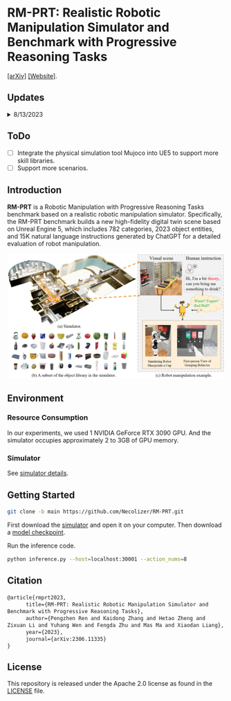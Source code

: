 # RM-PRT: Realistic Robotic Manipulation Simulator and Benchmark with Progressive Reasoning Tasks
[[arXiv]](https://arxiv.org/abs/2306.11335) [[Website]](https://necolizer.github.io/RM-PRT/).

## Updates
<details>
<summary> 8/13/2023 </summary>
   
🚀🚀 We have released the first version [1.0.0](https://github.com/Necolizer/RM-PRT/releases/tag/v1.0.0) of the RM-PRT benchmark simulator.   
   
   - Built on UE5.
   - Supports [instruction tasks](https://github.com/Necolizer/RM-PRT/blob/main/Env/README.md#tasks) with 4 different difficulty levels.
   - Support for grabbing tasks.
   - Contains 782 object categories and 2023 entities.
     
</details>

## ToDo
- [ ] Integrate the physical simulation tool Mujoco into UE5 to support more skill libraries.
- [ ] Support more scenarios.

## Introduction
**RM-PRT** is a Robotic Manipulation with Progressive Reasoning Tasks benchmark based on a realistic robotic manipulation simulator. Specifically, the RM-PRT benchmark builds a new high-fidelity digital twin scene based on Unreal Engine 5, which includes 782 categories, 2023 object entities, and 15K natural language instructions generated by ChatGPT for a detailed evaluation of robot manipulation.

![Simulator](./imgs/Simulator.jpg)




## Environment
### Resource Consumption
In our experiments, we used 1 NVIDIA GeForce RTX 3090 GPU. And the simulator occupies approximately 2 to 3GB of GPU memory.
### Simulator
See [simulator details](https://github.com/Necolizer/RM-PRT/blob/main/Env/README.md).

## Getting Started

```bash
git clone -b main https://github.com/Necolizer/RM-PRT.git
```

First download the [simulator](https://drive.google.com/drive/folders/1jLXAU9eHE6rcpLtohepGlb654mUbA4KR?usp=sharing) and open it on your computer. Then download a [model checkpoint](https://drive.google.com/file/d/1shH1DV6_rrq7hS6Zn0LrfT7LXbDQt3Us/view?usp=drive_link).

Run the inference code.
```bash
python inference.py --host=localhost:30001 --action_nums=8
```

## Citation
```
@article{rmprt2023,
      title={RM-PRT: Realistic Robotic Manipulation Simulator and Benchmark with Progressive Reasoning Tasks}, 
      author={Pengzhen Ren and Kaidong Zhang and Hetao Zheng and Zixuan Li and Yuhang Wen and Fengda Zhu and Mas Ma and Xiaodan Liang},
      year={2023},
      journal={arXiv:2306.11335}
}
```

## License

This repository is released under the Apache 2.0 license as found in the [LICENSE](LICENSE.md) file.
